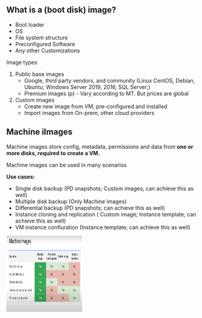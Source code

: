 ## What is a (boot disk) image?

- Boot loader
- OS
- File system structure
- Preconfigured Software
- Any other Customizations

Image types

1. Public base images
   - Google, third party vendors, and community (Linux CentOS, Debian, Ubuntu; Windows Server 2019, 2016, SQL Server;)
   - Premium images (p) - Vary according to MT. But prices are global
2. Custom images
   - Create new image from VM; pre-configured and installed
   - Import images from On-prem, other cloud providers

## Machine iImages
Machine images store config, metadata, permissions and data from **one or more disks, required to create a VM.** 

Machine images can be used in many scenarios

**Use cases:**
- Single disk backup  (PD snapshots; Custom images; can achieve this as well)
- Multiple disk backup (Only Machine images)
- Differential backup (PD snapshots; can achieve this as well)
- Instance cloning and replication ( Custom image; Instance template; can achieve this as well)
- VM instance confiuration (Instance template; can achieve this as well)

<img src="https://github.com/paulowe/gcp/blob/main/captures/Capture%204.PNG" height="200" width="200" />
